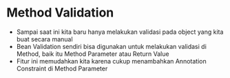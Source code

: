 # Method Validation
* Sampai saat ini kita baru hanya melakukan validasi pada object yang kita buat secara manual
* Bean Validation sendiri bisa digunakan untuk melakukan validasi di Method, baik itu Method Parameter atau Return Value
* Fitur ini memudahkan kita karena cukup menambahkan Annotation Constraint di Method Parameter
